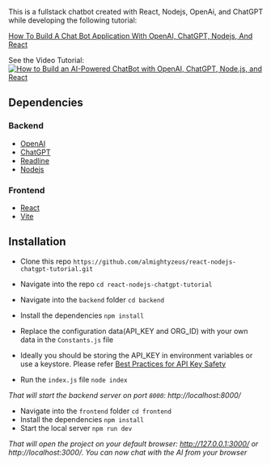 This is a fullstack chatbot created with React, Nodejs, OpenAi, and ChatGPT while developing the following tutorial:

[How To Build A Chat Bot Application With OpenAI, ChatGPT, Nodejs, And React](https://www.freecodecamp.org/news/how-to-build-a-chatbot-with-openai-chatgpt-nodejs-and-react/)

See the Video Tutorial: <br />
[![How to Build an AI-Powered ChatBot with OpenAI, ChatGPT, Node.js, and React](https://i.ytimg.com/vi/T-9-_1w82Jg/hqdefault.jpg?sqp=-oaymwEXCNACELwBSFryq4qpAwkIARUAAIhCGAE=&rs=AOn4CLBvEKpZDH0nbnyAErAxl0Tt3ZodLA)](https://youtu.be/yxgFMLccjj0)

## Dependencies
### Backend
* [OpenAI](https://openai.com/)
* [ChatGPT](https://platform.openai.com/)
* [Readline](https://nodejs.org/api/readline.html)
* [Nodejs](https://nodejs.org/en)

### Frontend
* [React](https://react.dev/)
* [Vite](https://vitejs.dev/)

## Installation
* Clone this repo `https://github.com/almightyzeus/react-nodejs-chatgpt-tutorial.git`
* Navigate into the repo `cd react-nodejs-chatgpt-tutorial`

* Navigate into the `backend` folder `cd backend`
* Install the dependencies ``npm install``
* Replace the configuration data(API_KEY and ORG_ID) with your own data in the `Constants.js` file
* Ideally you should be storing the API_KEY in environment variables or use a keystore. 
Please refer [Best Practices for API Key Safety](https://help.openai.com/en/articles/5112595-best-practices-for-api-key-safety#h_03e323d520)
* Run the `index.js` file `node index`

*That will start the backend server on port `8000`: http://localhost:8000/*

* Navigate into the `frontend` folder `cd frontend`
* Install the dependencies ``npm install``
* Start the local server ``npm run dev``

*That will open the project on your default browser: http://127.0.0.1:3000/ or http://localhost:3000/. You can now chat with the AI from your browser*
